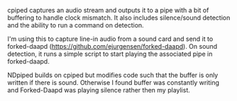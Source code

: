 cpiped captures an audio stream and outputs it to a pipe with a bit of buffering
to handle clock mismatch. It also includes silence/sound detection and the ability
to run a command on detection.

I'm using this to capture line-in audio from a sound card and send it to 
forked-daapd (https://github.com/ejurgensen/forked-daapd). On sound detection, it
runs a simple script to start playing the associated pipe in forked-daapd.

NDpiped builds on cpiped but modifies code such that the buffer is only written if there is sound. Otherwise I found buffer was constantly writing and Forked-Daapd was playing silence rather then my playlist.
